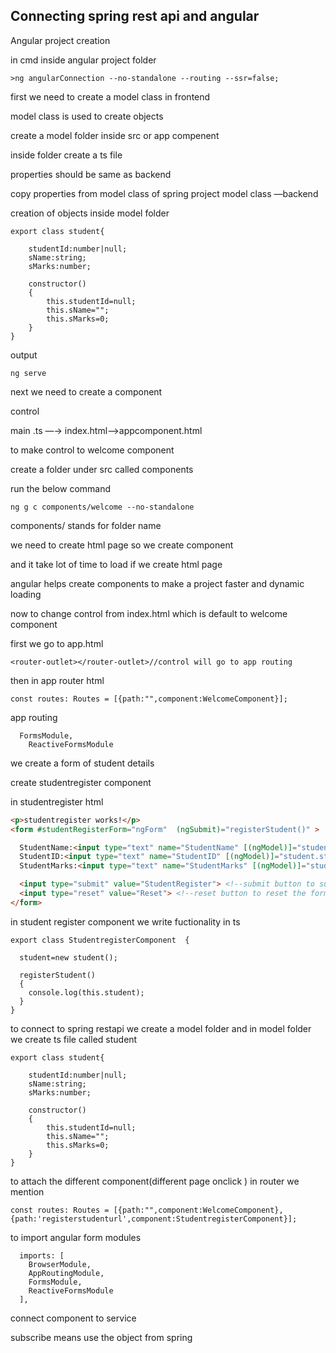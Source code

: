 ## Connecting spring rest api and angular

Angular project creation

in cmd inside angular project folder 

```tsx
>ng angularConnection --no-standalone --routing --ssr=false;
```

first we need to create a model class in frontend

model class is used to create objects

create a model folder inside src or app compenent

inside folder create a ts file 

properties should be same as backend

copy properties from model class of spring project  model class —backend

creation of objects inside model folder

```tsx
export class student{

    studentId:number|null;
    sName:string;
    sMarks:number;

    constructor()
    {
        this.studentId=null;
        this.sName=""; 
        this.sMarks=0;
    }
}

```

output

```tsx
ng serve 
```

next we need to create a component

control 

main .ts —→ index.html—>appcomponent.html

to make control to welcome component 

create a folder under src called components 

run the below command

```tsx
ng g c components/welcome --no-standalone
```

components/ stands for folder name 

we need to create html page so we create component 

and it take lot of time to load  if we create html page

angular helps create components to make a project faster and dynamic loading

 

now to change control from index.html which is default to welcome component 

first we go to  app.html 

```tsx
<router-outlet></router-outlet>//control will go to app routing
```

then in app router html

```tsx
const routes: Routes = [{path:"",component:WelcomeComponent}];
```

app routing

```tsx
  FormsModule,
    ReactiveFormsModule
```

we create a form of student details

create studentregister component 

in studentregister html

```html
<p>studentregister works!</p>
<form #studentRegisterForm="ngForm"  (ngSubmit)="registerStudent()" >    <!--name to form and making it angular form --> 

  StudentName:<input type="text" name="StudentName" [(ngModel)]="student.sName" required> <!--name to input and making it angular form --> <br> <!--required is used to make the field mandatory -->
  StudentID:<input type="text" name="StudentID" [(ngModel)]="student.studentId" required> <br> <!--name to input and making it angular form -->
  StudentMarks:<input type="text" name="StudentMarks" [(ngModel)]="student.sMarks" required>

  <input type="submit" value="StudentRegister"> <!--submit button to submit the form -->
  <input type="reset" value="Reset"> <!--reset button to reset the form -->
</form>
```

in student register component  we write  fuctionality in ts  

```tsx
export class StudentregisterComponent  {

  student=new student();

  registerStudent()
  {
    console.log(this.student);
  }
}

```

to connect to spring restapi we create a model folder and in model folder we create ts file called student

```tsx
export class student{

    studentId:number|null;
    sName:string;
    sMarks:number;

    constructor()
    {
        this.studentId=null;
        this.sName=""; 
        this.sMarks=0;
    }
}

```

to attach the different component(different page onclick ) in router we mention

```tsx
const routes: Routes = [{path:"",component:WelcomeComponent},{path:'registerstudenturl',component:StudentregisterComponent}];
```

to import angular form modules 

```tsx
  imports: [
    BrowserModule,
    AppRoutingModule,
    FormsModule,
    ReactiveFormsModule
  ],
```

connect component to service 

subscribe  means use the object from spring
